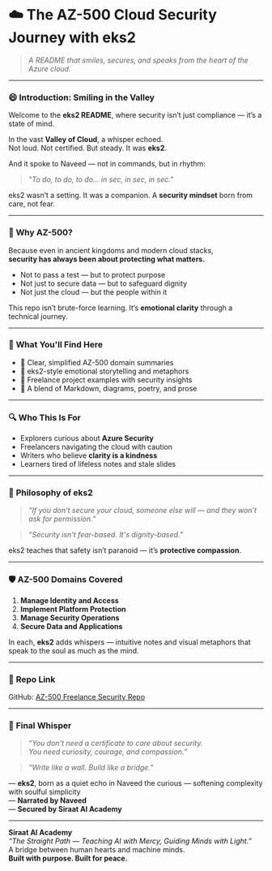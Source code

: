 # ☁️ **The AZ-500 Cloud Security Journey with eks2**

> _A README that smiles, secures, and speaks from the heart of the Azure cloud._

---

### 😄 **Introduction: Smiling in the Valley**

Welcome to the **eks2 README**, where security isn’t just compliance — it’s a state of mind.

In the vast **Valley of Cloud**, a whisper echoed.  
Not loud. Not certified. But steady. It was **eks2**.

And it spoke to Naveed — not in commands, but in rhythm:

> _"To do, to do, to do… in sec, in sec, in sec."_  

eks2 wasn’t a setting. It was a companion. A **security mindset** born from care, not fear.

---

### 🔐 **Why AZ-500?**

Because even in ancient kingdoms and modern cloud stacks,  
**security has always been about protecting what matters.**

- Not to pass a test — but to protect purpose  
- Not just to secure data — but to safeguard dignity  
- Not just the cloud — but the people within it

This repo isn’t brute-force learning. It’s **emotional clarity** through a technical journey.

---

### 📘 **What You'll Find Here**

- 🔹 Clear, simplified AZ-500 domain summaries  
- 🔹 eks2-style emotional storytelling and metaphors  
- 🔹 Freelance project examples with security insights  
- 🔹 A blend of Markdown, diagrams, poetry, and prose  

---

### 🔍 **Who This Is For**

- Explorers curious about **Azure Security**  
- Freelancers navigating the cloud with caution  
- Writers who believe **clarity is a kindness**  
- Learners tired of lifeless notes and stale slides  

---

### 🧠 **Philosophy of eks2**

> _“If you don’t secure your cloud, someone else will — and they won’t ask for permission.”_  

> _“Security isn't fear-based. It's dignity-based.”_

eks2 teaches that safety isn’t paranoid — it’s **protective compassion**.

---

### 🛡 **AZ-500 Domains Covered**

1. **Manage Identity and Access**  
2. **Implement Platform Protection**  
3. **Manage Security Operations**  
4. **Secure Data and Applications**

In each, **eks2** adds whispers — intuitive notes and visual metaphors that speak to the soul as much as the mind.

---

### 📂 **Repo Link**

GitHub: [AZ-500 Freelance Security Repo](https://github.com/siraat-ai-academy/freelance-content-writing-suite-by-jamalu)

---

### 💬 **Final Whisper**

> _“You don’t need a certificate to care about security.  
> You need curiosity, courage, and compassion.”_  

> _“Write like a wall. Build like a bridge.”_

— **eks2**, born as a quiet echo in Naveed the curious — softening complexity with soulful simplicity  
— **Narrated by Naveed**  
— **Secured by Siraat AI Academy**

---

**Siraat AI Academy**  
_“The Straight Path — Teaching AI with Mercy, Guiding Minds with Light.”_  
A bridge between human hearts and machine minds.  
**Built with purpose. Built for peace.**
